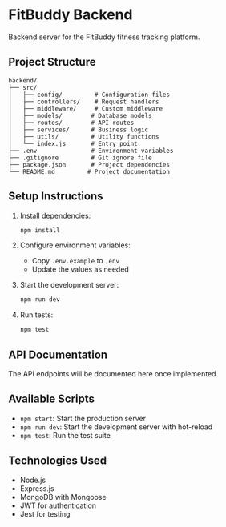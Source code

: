 # FitBuddy Backend

Backend server for the FitBuddy fitness tracking platform.

## Project Structure

```
backend/
├── src/
│   ├── config/         # Configuration files
│   ├── controllers/    # Request handlers
│   ├── middleware/     # Custom middleware
│   ├── models/        # Database models
│   ├── routes/        # API routes
│   ├── services/      # Business logic
│   ├── utils/         # Utility functions
│   └── index.js       # Entry point
├── .env               # Environment variables
├── .gitignore         # Git ignore file
├── package.json       # Project dependencies
└── README.md         # Project documentation
```

## Setup Instructions

1. Install dependencies:
   ```bash
   npm install
   ```

2. Configure environment variables:
   - Copy `.env.example` to `.env`
   - Update the values as needed

3. Start the development server:
   ```bash
   npm run dev
   ```

4. Run tests:
   ```bash
   npm test
   ```

## API Documentation

The API endpoints will be documented here once implemented.

## Available Scripts

- `npm start`: Start the production server
- `npm run dev`: Start the development server with hot-reload
- `npm test`: Run the test suite

## Technologies Used

- Node.js
- Express.js
- MongoDB with Mongoose
- JWT for authentication
- Jest for testing